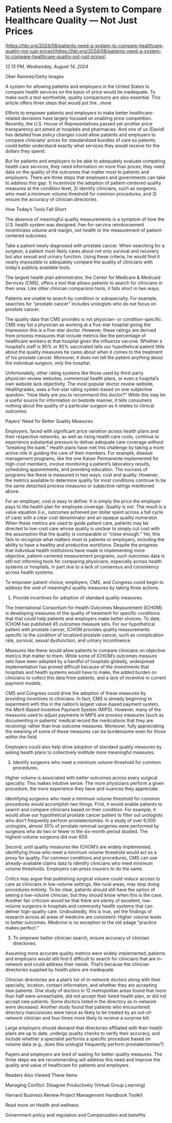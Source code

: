 # Patients Need a System to Compare Healthcare Quality — Not Just Prices

[https://hbr.org/2024/08/patients-need-a-system-to-compare-healthcare-quality-not-just-prices](https://hbr.org/2024/08/patients-need-a-system-to-compare-healthcare-quality-not-just-prices)

*12:15 PM, Wednesday, August 14, 2024*

Ober Ramirez/Getty Images

A system for allowing patients and employers in the United States to compare health services on the basis of price would be inadequate. To make such a tool worthwhile, quality comparisons are also essential. This article offers three steps that would put the...more

Efforts to empower patients and employers to make better healthcare-related decisions have largely focused on enabling price competition. Recently, the U.S. House of Representatives passed yet another price transparency act aimed at hospitals and pharmacies. And one of us (David) has detailed how policy changes could allow patients and employers to compare clinicians’ prices for standardized bundles of care so patients could better understand exactly what services they would receive for the dollars they spend.

But for patients and employers to be able to adequately evaluate competing health care services, they need information on more than prices; they need data on the quality of the outcomes that matter most to patients and employers. There are three steps that employers and governments can take to address this gap: 1) incentivize the adoption of patient-centered quality measures at the condition level, 2) identify clinicians, such as surgeons, who meet a minimum volume threshold for common procedures, and 3) ensure the accuracy of clinician directories.

How Today’s Tools Fall Short

The absence of meaningful quality measurements is a symptom of how the U.S. health system was designed. Fee-for-service reimbursement incentivizes volume and margin, not health or the measurement of patient-centered outcomes.

Take a patient newly diagnosed with prostate cancer. When searching for a surgeon, a patient most likely cares about not only survival and recovery but also sexual and urinary function. Using these criteria, he would find it nearly impossible to adequately compare the quality of clinicians with today’s publicly available tools.

The largest health plan administrator, the Center for Medicare & Medicaid Services (CMS), offers a tool that allows patients to search for clinicians in their area. Like other clinician comparison tools, it falls short in two ways.

Patients are unable to search by condition or subspecialty. For example, searches for “prostate cancer” includes urologists who do not focus on prostate cancer.

The quality data that CMS provides is not physician- or condition-specific. CMS may list a physician as working at a five-star hospital giving the impression this is a five-star doctor. However, these ratings are derived from process measures that include metrics like the percentage of healthcare workers at that hospital given the influenza vaccine. Whether a hospital’s staff is 90% or 95% vaccinated tells our hypothetical patient little about the quality measures he cares about when it comes to the treatment of his prostate cancer. Moreover, it does not tell the patient anything about the individual surgeon, only the hospital.

Unfortunately, other rating systems like those used by third-party physician-review websites, commercial health plans, or even a hospital’s own website lack objectivity. The most popular doctor review website, Healthgrades, uses a five-star rating system based on one subjective question: “How likely are you to recommend this doctor?” While this may be a useful source for information on bedside manner, it tells consumers nothing about the quality of a particular surgeon as it relates to clinical outcomes.

Payers’ Need for Better Quality Measures

Employers, faced with significant price variation across health plans and their respective networks, as well as rising health care costs, continue to experience substantial pressure to deliver adequate care coverage without “breaking the bank.” Health plans have met this challenge by taking a more active role in guiding the care of their members. For example, disease management programs, like the one Kaiser Permanente implemented for high-cost members, involve monitoring a patient’s laboratory results, scheduling appointments, and providing education. The success of programs like these is measured in two ways: cost and quality. However, the metrics available to determine quality for most conditions continue to be the same detached process measures or subjective ratings mentioned above.

For an employer, cost is easy to define: It is simply the price the employer pays to the health plan for employee coverage. Quality is not. The result is a value equation (i.e., outcomes achieved per dollar spent across a full cycle of care) with a clear cost denominator and an opaque quality numerator. When these metrics are used to guide patient care, patients may be directed to low-cost care whose quality is unclear to simply cut cost with the assumption that the quality is comparable or “close enough.” Yet, this fails to recognize what matters most to patients or employers, including the ability to have a healthy and productive workforce. Despite the progress that individual health institutions have made in implementing more objective, patient-centered measurement programs, such outcomes data is still not informing tools for comparing physicians, especially across health systems or hospitals, in part due to a lack of consensus and consistency across health systems.

To empower patient choice, employers, CMS, and Congress could begin to address the void of meaningful quality measures by taking three actions:

1. Provide incentives for adoption of standard quality measures.

The International Consortium for Health Outcomes Measurement (ICHOM) is developing measures of the quality of treatment for specific conditions that that could help patients and employers make better choices. To date, ICHOM has published 45 outcomes measure sets. For our hypothetical patient with prostate cancer, ICHOM provides quality measurements specific to the condition of localized prostate cancer, such as complication rate, survival, sexual dysfunction, and urinary incontinence.

Measures like these would allow patients to compare clinicians on objective metrics that matter to them. While some of ICHOM’s outcomes measure sets have been adopted by a handful of hospitals globally, widespread implementation has proved difficult because of the investments that hospitals and health systems would have to make, the added burden on clinicians to collect this data from patients, and a lack of incentive in current payment models.

CMS and Congress could drive the adoption of these measures by providing incentives to clinicians. In fact, CMS is already beginning to experiment with this in the nation’s largest value-based payment system, the Merit-Based Incentive Payment System (MIPS). However, many of the measures used to adjust payments in MIPS are process measures (such as documenting in patients’ medical record the medications that they are receiving) rather than true outcome measures. Moreover, fully appreciating the meaning of some of these measures can be burdensome even for those within the field.

Employers could also help drive adoption of standard quality measures by asking health plans to collectively institute more meaningful measures.

2. Identify surgeons who meet a minimum volume threshold for common procedures.

Higher volume is associated with better outcomes across every surgical specialty. This makes intuitive sense: The more physicians perform a given procedure, the more experience they have and nuances they appreciate.

Identifying surgeons who meet a minimum volume threshold for common procedures would accomplish two things. First, it would enable patients to search and compare clinicians based on their condition. For example, it would allow our hypothetical prostate cancer patient to filter out urologists who don’t frequently perform prostatectomies. In a study of over 6,000 urologists, almost 30% of prostate removal surgeries were performed by surgeons who do two or fewer in the six-month period studied. The highest-volume surgeons did over 600.

Second, until quality measures like ICHOM’s are widely implemented, identifying those who meet a minimum volume threshold would act as a proxy for quality. For common conditions and procedures, CMS can use already-available claims data to identify clinicians who meet minimum volume thresholds. Employers can press insurers to do the same.

Critics may argue that publishing surgical volume could reduce access to care as clinicians in low-volume settings, like rural areas, may stop doing procedures entirely. To be clear, patients should still have the option of seeing a low-volume clinician, but they should know when this is the case. Another fair criticism would be that there are plenty of excellent, low-volume surgeons in hospitals and community health systems that can deliver high-quality care. Undoubtedly, this is true, yet the findings of research across all areas of medicine are consistent: Higher volume leads to better outcomes. Medicine is no exception to the old adage “practice makes perfect.”

3. To empower better clinician search, ensure accuracy of clinician directories.

Assuming more accurate quality metrics were widely implemented, patients and employers would still find it difficult to search for clinicians that are in-network and could address their needs. That’s because the clinician directories supplied by health plans are inadequate.

Clinician directories are a plan’s list of in-network doctors along with their specialty, location, contact information, and whether they are accepting new patients. One study of doctors in 12 metropolitan areas found that more than half were unreachable, did not accept their listed health plan, or did not accept new patients. Some doctors listed in the directory as in-network were deceased. Another study found that patients who encountered directory inaccuracies were twice as likely to be treated by an out-of-network clinician and four times more likely to receive a surprise bill.

Large employers should demand that directories affiliated with their health plans are up to date, undergo quality checks to verify their accuracy, and include whether a specialist performs a specific procedure based on volume data (e.g., does this urologist frequently perform prostatectomies?).

Payers and employers are tired of waiting for better quality measures. The three steps we are recommending will address this need and improve the quality and value of healthcare for patients and employers.

Readers Also Viewed These Items

Managing Conflict: Disagree Productively (Virtual Group Learning)

Harvard Business Review Project Management Handbook Toolkit

Read more on Health and wellness

Government policy and regulation and Compensation and benefits

